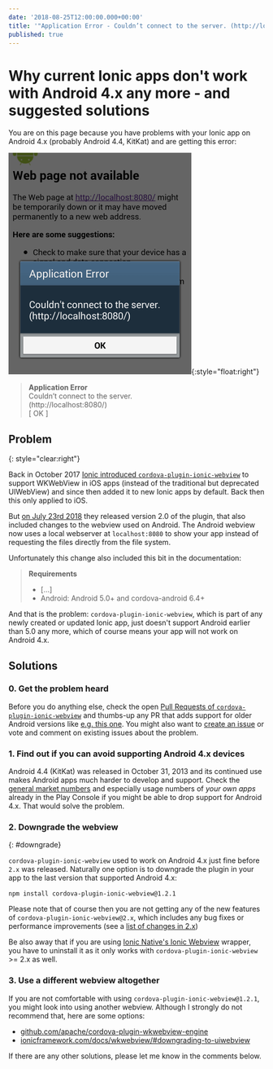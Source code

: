 ```yaml
---
date: '2018-08-25T12:00:00.000+00:00'
title: '"Application Error - Couldn’t connect to the server. (http://localhost:8080/)" with Ionic and Android 4.x + solutions'
published: true
---
```

# Why current Ionic apps don't work with Android 4.x any more - and suggested solutions

You are on this page because you have problems with your Ionic app on Android 4.x (probably Android 4.4, KitKat) and are getting this error:

![Android 4.4, Application Error: Couldn’t connect to the server. (http://localhost:8080/)](images/android-4-application-error-localhost-8080.png){:style="float:right"}

> **Application Error**  
> Couldn’t connect to the server.  
> (http://localhost:8080/)  
> [ OK ]

## Problem
{: style="clear:right"}

Back in October 2017 [Ionic introduced `cordova-plugin-ionic-webview`](https://blog.ionicframework.com/wkwebview-for-all-a-new-webview-for-ionic/) to support WKWebView in iOS apps (instead of the traditional but deprecated UIWebView) and since then added it to new Ionic apps by default. Back then this only applied to iOS.

But [on July 23rd 2018](https://github.com/ionic-team/cordova-plugin-ionic-webview/releases/tag/v2.0.0) they released version 2.0 of the plugin, that also included changes to the webview used on Android. The Android webview now uses a local webserver at `localhost:8080` to show your app instead of requesting the files directly from the file system.

Unfortunately this change also included this bit in the documentation:

> **Requirements**
> - [...]
> - Android: Android 5.0+ and cordova-android 6.4+

And that is the problem: `cordova-plugin-ionic-webview`, which is part of any newly created or updated Ionic app, just doesn't support Android earlier than 5.0 any more, which of course means your app will not work on Android 4.x.

## Solutions

### 0. Get the problem heard

Before you do anything else, check the open [Pull Requests of `cordova-plugin-ionic-webview`](https://github.com/ionic-team/cordova-plugin-ionic-webview/pulls) and thumbs-up any PR that adds support for older Android versions like [e.g. this one](https://github.com/ionic-team/cordova-plugin-ionic-webview/pull/144). You might also want to [create an issue](https://github.com/ionic-team/cordova-plugin-ionic-webview/issues) or vote and comment on existing issues about the problem.

### 1. Find out if you can avoid supporting Android 4.x devices

Android 4.4 (KitKat) was released in October 31, 2013 and its continued use makes Android apps much harder to develop and support. Check the [general market numbers](http://mobiledraft.com/numbers/) and especially usage numbers of _your own apps_ already in the Play Console if you might be able to drop support for Android 4.x. That would solve the problem.

### 2. Downgrade the webview
{: #downgrade}

`cordova-plugin-ionic-webview` used to work on Android 4.x just fine before `2.x` was released. Naturally one option is to downgrade the plugin in your app to the last version that supported Android 4.x:

```shell
npm install cordova-plugin-ionic-webview@1.2.1
```

Please note that of course then you are not getting any of the new features of `cordova-plugin-ionic-webview@2.x`, which includes any bug fixes or performance improvements (see a [list of changes in 2.x](https://github.com/ionic-team/cordova-plugin-ionic-webview/blob/master/CHANGELOG.md))

Be also away that if you are using [Ionic Native's Ionic Webview](https://beta.ionicframework.com/docs/native/ionic-webview) wrapper, you have to uninstall it as it only works with `cordova-plugin-ionic-webview` >= 2.x as well.

### 3. Use a different webview altogether

   If you are not comfortable with using `cordova-plugin-ionic-webview@1.2.1`, you might look into using another webview. Although I strongly do not recommend that, here are some options:

   - [github.com/apache/cordova-plugin-wkwebview-engine](https://github.com/apache/cordova-plugin-wkwebview-engine)
   - [ionicframework.com/docs/wkwebview/#downgrading-to-uiwebview](https://ionicframework.com/docs/wkwebview/#downgrading-to-uiwebview)

If there are any other solutions, please let me know in the comments below.
